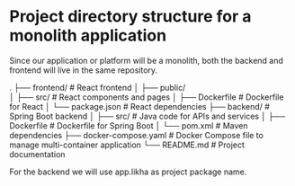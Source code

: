 # Project directory structure for a monolith application

Since our application or platform will be a monolith, both the backend and frontend will live in the same repository.

.
├── frontend/ # React frontend
│ ├── public/  
│ ├── src/ # React components and pages
│ ├── Dockerfile # Dockerfile for React
│ └── package.json # React dependencies
├── backend/ # Spring Boot backend
│ ├── src/ # Java code for APIs and services
│ ├── Dockerfile # Dockerfile for Spring Boot
│ └── pom.xml # Maven dependencies
├── docker-compose.yaml # Docker Compose file to manage multi-container application
└── README.md # Project documentation

For the backend we will use app.likha as project package name.
